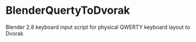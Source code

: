 # BlenderQuertyToDvorak
Blender 2.8 keyboard input script for physical QWERTY keyboard layout to Dvorak
